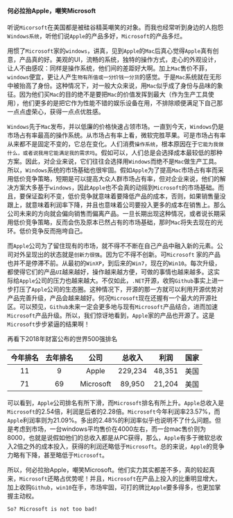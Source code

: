 #### 何必拉抬Apple，嘲笑Microsoft

听说`Micorsoft`在美国都是被硅谷精英嘲笑的对象。而我也经常听到身边的人抱怨`Windows系统`，听他们说`Apple`的产品多好，`Microsoft`的产品多烂。

用惯了`Microsoft`家的`windows`，讲真，见到`Apple`的`Mac`后真心觉得`Apple`真有创意，产品真的好。美观的UI，流畅的系统，独特的操作方式，走心的外观设计，让人不由感叹：同样是操作系统，他们间的差距好大啊。加上`Mac`售价不菲，`windows`便宜，更让人产生`物有所值或一分价钱一分货`的感觉。于是`Mac`系统就在无形中被抬高了身份。这种情况下，对一般大众来说，用`Mac`似乎成了身份与品味的象征。因为他们买`Mac`的目的绝不是要把`Mac`的价值发挥到最大（作为生产工具使用），他们更多的是把它作为性能不错的娱乐设备在用，不排除顺便满足下自己那一点点虚荣心，获得一点点优胜感。

`Windows`先于`Mac`发布，并以低廉的价格快速占领市场。一直到今天，`Windows`仍是市场占有率最高的操作系统。从市场占有率上看，微软完胜苹果。可是市场占有率从来都不是固定不变的，它总在变化。人们消费`操作系统`，根本原因在于`它能为我做什么，或者说我用它能满足我的需求吗`。假如可以，人们总是会选择成本最较低的那种方案。因此，对企业来说，它们往往会选择用`Windows`而绝不是`Mac`做生产工具。所以，`Windows`系统的市场基础也很牢固。假如`Apple`为了提高`Mac`市场占有率而采用低价竞争策略，短期是可以提高大众人群市场占有率，但对企业来说，他们的解决方案大多基于`windows`，因此`Apple`也不会真的动摇到`Microsoft`的市场基础。而且，要保证盈利不变，低价竞争就意味着要降低产品的成本，否则，如果销售量没跟上，就意味着利润率下降，并且也意味着公司要投入更多的成本在销售上。那么公司未来的方向就会偏向销售而偏离产品。一旦长期出现这种情况，或者说长期采用低价竞争策略，反而会伤及原本已然占有的市场基础，那时`Mac`将失去现在的光环。低价竞争反而拖垮自己。

而`Apple`公司为了留住现有的市场，就不得不不断在自己产品中融入新的元素。公司对外呈现出的状态就是`创新力很强`。因为它不得不创新。可`Microsoft` 家的产品也并不是停滞不前。从最初的`WinXP`，到后来的`Win7`，现在的`Win10`。每次升级，都使得它们的产品`UI`越来越好，操作越来越方便，可做的事情也越来越多。这实际给`Apple`公司的压力也越来越大。不仅如此，`.NET`开源，收购`Github`事实上进一步打压了`Apple`公司的生态圈。这种情况下，开源的那一方就可以利用开源优势对产品完善升级，产品会越来越好。何况`Microsoft`现在还握有一个最大的开源社区。可以预见，`Github`未来一定会更多地与现有`Microsoft`产品结合，进而加速`Microsoft`产品升级。所以，我们惊讶地看到，`Apple`家的产品也开源了。这是`Microsoft`步步紧逼的结果啊！

再看下2018年财富公布的世界500强排名

| 今年排名 | 去年排名 |   公司    | 总收入  |  利润  | 国家 |
| :------: | :------: | :-------: | :-----: | :----: | :--: |
|    11    |    9     |   Apple   | 229,234 | 48,351 | 美国 |
|    71    |    69    | Microsoft | 89,950  | 21,204 | 美国 |

可以看到，`Apple`公司排名有所下滑，而`Microsoft`排名有所上升。`Apple`总收入是`Microsoft`的2.54倍，利润是后者的2.28倍。`Microsoft`今年利润率23.57%，而`Apple`利润率则为21.09%。多出的2.48%的利润率似乎也说明不了什么问题。但是考虑到市场，一台windows平均售价在4000左右，而一台mac售价则为8000，也就是说假如他们的总收入都是从PC获得，那么，`Apple`有多于微软总收入2倍之外的成本投入，获得的利润还略低于`Microsoft`。总的来说，`Apple`的竞争力略有下降，甚至略低于`Microsoft`。

所以，何必拉抬Apple，嘲笑Microsoft。他们实力其实都差不多，真的较起真来，`Microsoft`还略占优势呢！并且，`Microsoft`在产品上投入的比重明显增大，加上收购`Github`，`win10`在手，市场牢固，可打的牌比`Apple`要多得多，也更加掌握主动权。

`So? Microsoft is not too bad!`